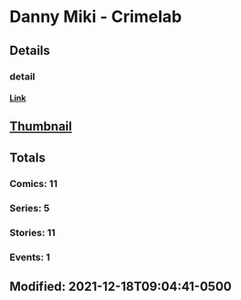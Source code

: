 # Danny Miki - Crimelab 
## Details
### detail
#### [Link](http://marvel.com/comics/creators/13548/danny_miki_-_crimelab?utm_campaign=apiRef&utm_source=225578a89fc76f3d20fbffda5d17a88d)
## [Thumbnail](http://i.annihil.us/u/prod/marvel/i/mg/b/40/image_not_available.jpg)
## Totals
### Comics: 11
### Series: 5
### Stories: 11
### Events: 1
## Modified: 2021-12-18T09:04:41-0500